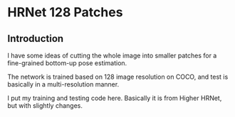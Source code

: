 # HRNet 128 Patches

## Introduction

I have some ideas of cutting the whole image into smaller patches for a fine-grained bottom-up pose estimation. 

The network is trained based on 128 image resolution on COCO, and test is basically in a multi-resolution manner. 

I put my training and testing code here. Basically it is from Higher HRNet, but with slightly changes. 

